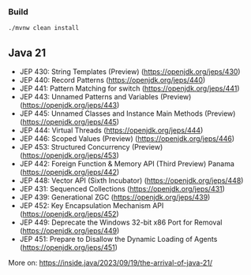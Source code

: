 ### Build 
```bash
./mvnw clean install 
```

## Java 21

* JEP 430: String Templates (Preview) (<https://openjdk.org/jeps/430>)
* JEP 440: Record Patterns (<https://openjdk.org/jeps/440>)
* JEP 441: Pattern Matching for switch (<https://openjdk.org/jeps/441>)
* JEP 443: Unnamed Patterns and Variables (Preview) (<https://openjdk.org/jeps/443>)
* JEP 445: Unnamed Classes and Instance Main Methods (Preview) (<https://openjdk.org/jeps/445>)
* JEP 444: Virtual Threads (<https://openjdk.org/jeps/444>)
* JEP 446: Scoped Values (Preview) (<https://openjdk.org/jeps/446>)
* JEP 453: Structured Concurrency (Preview) (<https://openjdk.org/jeps/453>)
* JEP 442: Foreign Function & Memory API (Third Preview) Panama (<https://openjdk.org/jeps/442>)
* JEP 448: Vector API (Sixth Incubator) (<https://openjdk.org/jeps/448>)
* JEP 431: Sequenced Collections (<https://openjdk.org/jeps/431>)
* JEP 439: Generational ZGC (<https://openjdk.org/jeps/439>)
* JEP 452: Key Encapsulation Mechanism API (<https://openjdk.org/jeps/452>)
* JEP 449: Deprecate the Windows 32-bit x86 Port for Removal (<https://openjdk.org/jeps/449>)
* JEP 451: Prepare to Disallow the Dynamic Loading of Agents (<https://openjdk.org/jeps/451>)

More on: https://inside.java/2023/09/19/the-arrival-of-java-21/
